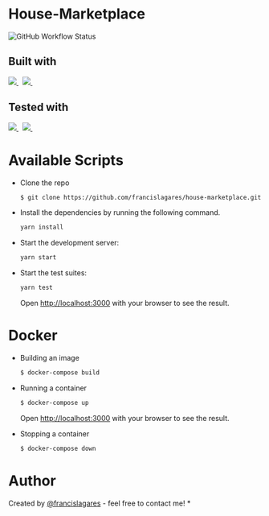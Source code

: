 # House-Marketplace

![GitHub Workflow Status](https://img.shields.io/github/workflow/status/francislagares/house-marketplace/Tests?style=for-the-badge&labelColor=black&logo=github)


## Built with

<p>
  <a href='https://www.react.org/'>
		<img src='https://img.shields.io/badge/react-61DAFB?logoWidth=30&labelColor=black&style=for-the-badge&logo=react' />
	</a>
  &nbsp;
  <a href='https://www.typescriptlang.org/'>
    <img src="https://img.shields.io/badge/typescript-007ACC.svg?&style=for-the-badge&logo=typescript&logoColor=white" />
  </a>
  &nbsp;
</p>

## Tested with

<p>
  <a href='https://jestjs.io/'>
		<img src='https://img.shields.io/badge/jest-C21325?logoWidth=30&&style=for-the-badge&logo=jest' />
	</a>
  &nbsp;
  <a href='https://testing-library.com/'>
    <img src="https://img.shields.io/badge/testing library-E33332.svg?&style=for-the-badge&logo=testing-library&logoColor=white" />
  </a>
  &nbsp;
</p>

# Available Scripts

- Clone the repo

  ```bash
  $ git clone https://github.com/francislagares/house-marketplace.git
  ```

- Install the dependencies by running the following command.

  ```bash
  yarn install
  ```

- Start the development server:

  ```bash
  yarn start
  ```

- Start the test suites:

  ```bash
  yarn test
  ```

  Open [http://localhost:3000](http://localhost:3000) with your browser to see the
  result.


# Docker

- Building an image

  ```bash
  $ docker-compose build
  ```

- Running a container

  ```bash
  $ docker-compose up
  ```
  Open [http://localhost:3000](http://localhost:3000) with your browser to see the
  result.

- Stopping a container

  ```bash
  $ docker-compose down
  ```
# Author


Created by [@francislagares](https://www.linkedin.com/in/francislagares/) - feel free to contact me!
* 